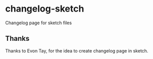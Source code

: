 # changelog-sketch
Changelog page for sketch files

## Thanks

Thanks to Evon Tay, for the idea to create changelog page in sketch.
